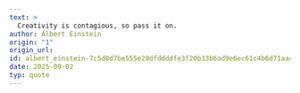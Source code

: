 ```yaml
---
text: >
  Creativity is contagious, so pass it on.
author: Albert Einstein
origin: "1"
origin_url: 
id: albert_einstein-7c5d8d7be555e29dfddddfe3f20b33b6ad9e6ec61c4b6d71aa4e55a4c7d60fe1
date: 2025-09-02
typ: quote
---
```

